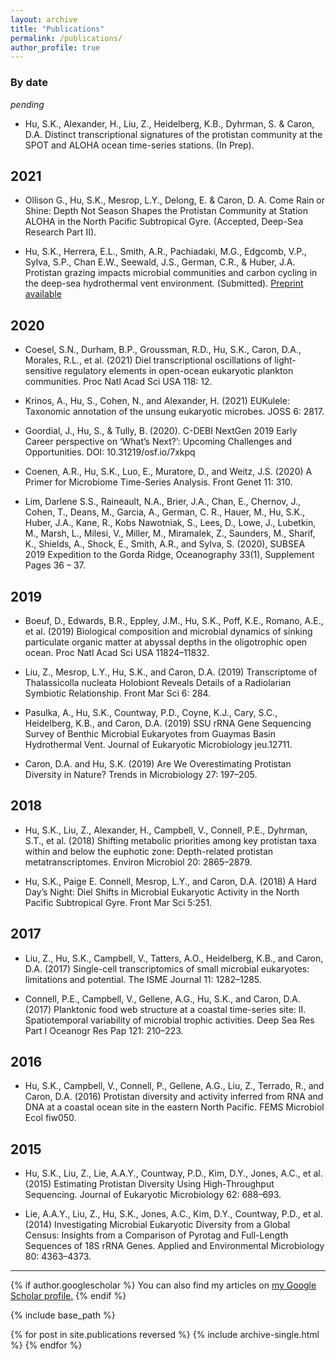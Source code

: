 ```yaml
---
layout: archive
title: "Publications"
permalink: /publications/
author_profile: true
---
```



### By date
_pending_

* Hu, S.K., Alexander, H., Liu, Z., Heidelberg, K.B., Dyhrman, S. & Caron, D.A. Distinct transcriptional signatures of the protistan community at the SPOT and ALOHA ocean time-series stations. (In Prep).

## 2021
* Ollison G., Hu, S.K., Mesrop, L.Y., Delong, E. & Caron, D. A. Come Rain or Shine: Depth Not Season Shapes the Protistan Community at Station ALOHA in the North Pacific Subtropical Gyre. (Accepted, Deep-Sea Research Part II).

* Hu, S.K., Herrera, E.L., Smith, A.R., Pachiadaki, M.G., Edgcomb, V.P., Sylva, S.P., Chan E.W., Seewald, J.S., German, C.R., & Huber, J.A. Protistan grazing impacts microbial communities and carbon cycling in the deep-sea hydrothermal vent environment. (Submitted). [Preprint available](https://www.biorxiv.org/content/10.1101/2021.02.08.430233v1)

## 2020

* Coesel, S.N., Durham, B.P., Groussman, R.D., Hu, S.K., Caron, D.A., Morales, R.L., et al. (2021) Diel transcriptional oscillations of light-sensitive regulatory elements in open-ocean eukaryotic plankton communities. Proc Natl Acad Sci USA 118: 12.

* Krinos, A., Hu, S., Cohen, N., and Alexander, H. (2021) EUKulele: Taxonomic annotation of the unsung eukaryotic microbes. JOSS 6: 2817.

* Goordial, J., Hu, S., & Tully, B. (2020). C-DEBI NextGen 2019 Early Career perspective on ‘What’s Next?’: Upcoming Challenges and Opportunities. DOI: 10.31219/osf.io/7xkpq

* Coenen, A.R., Hu, S.K., Luo, E., Muratore, D., and Weitz, J.S. (2020) A Primer for Microbiome Time-Series Analysis. Front Genet 11: 310.

* Lim, Darlene S.S., Raineault, N.A., Brier, J.A., Chan, E., Chernov, J., Cohen, T., Deans, M., Garcia, A., German, C. R., Hauer, M., Hu, S.K., Huber, J.A., Kane, R., Kobs Nawotniak, S., Lees, D., Lowe, J., Lubetkin, M., Marsh, L., Milesi, V., Miller, M., Miramalek, Z., Saunders, M., Sharif, K., Shields, A., Shock, E., Smith, A.R., and Sylva, S. (2020), SUBSEA 2019 Expedition to the Gorda Ridge, Oceanography 33(1), Supplement Pages 36 – 37.

## 2019
* Boeuf, D., Edwards, B.R., Eppley, J.M., Hu, S.K., Poff, K.E., Romano, A.E., et al. (2019) Biological composition and microbial dynamics of sinking particulate organic matter at abyssal depths in the oligotrophic open ocean. Proc Natl Acad Sci USA 11824–11832.

* Liu, Z., Mesrop, L.Y., Hu, S.K., and Caron, D.A. (2019) Transcriptome of Thalassicolla nucleata Holobiont Reveals Details of a Radiolarian Symbiotic Relationship. Front Mar Sci 6: 284.

* Pasulka, A., Hu, S.K., Countway, P.D., Coyne, K.J., Cary, S.C., Heidelberg, K.B., and Caron, D.A. (2019) SSU rRNA Gene Sequencing Survey of Benthic Microbial Eukaryotes from Guaymas Basin Hydrothermal Vent. Journal of Eukaryotic Microbiology jeu.12711.

* Caron, D.A. and Hu, S.K. (2019) Are We Overestimating Protistan Diversity in Nature? Trends in Microbiology 27: 197–205.

## 2018
* Hu, S.K., Liu, Z., Alexander, H., Campbell, V., Connell, P.E., Dyhrman, S.T., et al. (2018) Shifting metabolic priorities among key protistan taxa within and below the euphotic zone: Depth-related protistan metatranscriptomes. Environ Microbiol 20: 2865–2879.

* Hu, S.K., Paige E. Connell, Mesrop, L.Y., and Caron, D.A. (2018) A Hard Day’s Night: Diel Shifts in Microbial Eukaryotic Activity in the North Pacific Subtropical Gyre. Front Mar Sci 5:251.

## 2017
* Liu, Z., Hu, S.K., Campbell, V., Tatters, A.O., Heidelberg, K.B., and Caron, D.A. (2017) Single-cell transcriptomics of small microbial eukaryotes: limitations and potential. The ISME Journal 11: 1282–1285.

* Connell, P.E., Campbell, V., Gellene, A.G., Hu, S.K., and Caron, D.A. (2017) Planktonic food web structure at a coastal time-series site: II. Spatiotemporal variability of microbial trophic activities. Deep Sea Res Part I Oceanogr Res Pap 121: 210–223.

## 2016
* Hu, S.K., Campbell, V., Connell, P., Gellene, A.G., Liu, Z., Terrado, R., and Caron, D.A. (2016) Protistan diversity and activity inferred from RNA and DNA at a coastal ocean site in the eastern North Pacific. FEMS Microbiol Ecol fiw050.

## 2015 
* Hu, S.K., Liu, Z., Lie, A.A.Y., Countway, P.D., Kim, D.Y., Jones, A.C., et al. (2015) Estimating Protistan Diversity Using High-Throughput Sequencing. Journal of Eukaryotic Microbiology 62: 688–693.

* Lie, A.A.Y., Liu, Z., Hu, S.K., Jones, A.C., Kim, D.Y., Countway, P.D., et al. (2014) Investigating Microbial Eukaryotic Diversity from a Global Census: Insights from a Comparison of Pyrotag and Full-Length Sequences of 18S rRNA Genes. Applied and Environmental Microbiology 80: 4363–4373.


---


{% if author.googlescholar %}
  You can also find my articles on <u><a href="{{author.googlescholar}}">my Google Scholar profile</a>.</u>
{% endif %}

{% include base_path %}

{% for post in site.publications reversed %}
  {% include archive-single.html %}
{% endfor %}
